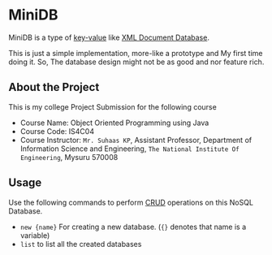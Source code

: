 # MiniDB

MiniDB is a type of [key-value](https://en.wikipedia.org/wiki/Key%E2%80%93value_database) like [XML Document Database](https://en.wikipedia.org/wiki/XML_database). 

This is just a simple implementation, more-like a prototype and My first time doing it. So, The database design might not be as good and nor feature rich.

## About the Project

This is my college Project Submission for the following course

- Course Name: Object Oriented Programming using Java
- Course Code: IS4C04
- Course Instructor: `Mr. Suhaas KP`, Assistant Professor, Department of Information Science and Engineering, `The National Institute Of Engineering`, Mysuru 570008

## Usage

Use the following commands to perform [CRUD](https://en.wikipedia.org/wiki/Create,_read,_update_and_delete) operations on this NoSQL Database.

- `new {name}` For creating a new database. (`{}` denotes that name is a variable)
- `list` to list all the created databases
